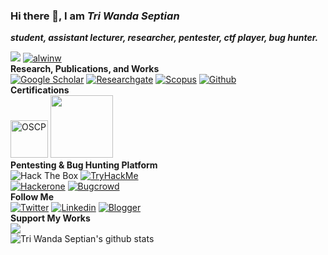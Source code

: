 ### Hi there 👋, I am **_Tri Wanda Septian_** 
**_student, assistant lecturer, researcher, pentester, ctf player, bug hunter._**

![](https://komarev.com/ghpvc/?username=twseptian)
<a href="https://github.com/twseptian" target="_blank"><img alt="alwinw" src="https://badges.pufler.dev/visits/alwinw/alwinw?logo=GitHub&label=visits&color=success&logoColor=white&style=flat-square"/></a>
<br>
**Research, Publications, and Works**<br>
[![Google Scholar](https://img.shields.io/badge/googlescholar-%234285F4.svg?&style=for-the-badge&logo=google-scholar&logoColor=white)](https://scholar.google.com.tw/citations?user=XMuXhkAAAAAJ&hl=en)
[![Researchgate](https://img.shields.io/badge/researchgate-%2300CCBB.svg?&style=for-the-badge&logo=researchgate&logoColor=white)](https://www.researchgate.net/profile/Tri_Septian)
[![Scopus](https://img.shields.io/badge/scopus-%23E9711C.svg?&style=for-the-badge&logo=scopus&logoColor=white)](https://www.scopus.com/authid/detail.uri?authorId=57194205196)
[![Github](https://img.shields.io/badge/github-%23100000.svg?&style=for-the-badge&logo=github&logoColor=white)](https://github.com/twseptian)
<br>
**Certifications**<br>
<a href="https://www.credly.com/badges/e8a6460f-a564-489d-a569-30f926de907a"><img src="https://images.credly.com/size/340x340/images/e3c9ad3c-b142-45ae-bb2b-2f19ff2b742a/PWK-OSCP-badge.png" alt="OSCP" height="60" width="60"></a>
<a href="https://mikrotik.com/training/certificates/b51121c81a4786e8ce7"><img src="https://twseptian.github.io/assets/images/mtcna.png" heigh="100" width="100"></a>
<br>
**Pentesting & Bug Hunting Platform**<br>
<img src="http://www.hackthebox.eu/badge/image/183432" alt="Hack The Box">
<a href="https://tryhackme.com/p/twsterlab"><img src="https://twseptian.github.io/assets/images/thm-twsterlab.png" alt="TryHackMe"></a><br>
[![Hackerone](https://img.shields.io/badge/hackerone-%23494649.svg?&style=for-the-badge&logo=hackerone&logoColor=white)](https://hackerone.com/twseptian)
[![Bugcrowd](https://img.shields.io/badge/bugcrowd-%23FE7A16.svg?&style=for-the-badge&logo=bugcrowd&logoColor=white)](https://bugcrowd.com/twseptian)
<br>
**Follow Me**<br>
[![Twitter](https://img.shields.io/badge/twitter-%231DA1F2.svg?&style=for-the-badge&logo=twitter&logoColor=white)](https://twitter.com/twseptian_)
[![Linkedin](https://img.shields.io/badge/linkedin-%230077B5.svg?&style=for-the-badge&logo=linkedin&logoColor=white)](https://www.linkedin.com/in/twseptian/)
[![Blogger](https://img.shields.io/badge/blogger-%23FF5722.svg?&style=for-the-badge&logo=blogger&logoColor=white)](https://twseptian.blogspot.com/)
<br>
**Support My Works**<br>
<a href="https://www.buymeacoffee.com/twseptian"><img src="https://img.buymeacoffee.com/button-api/?text=Buy me a coffee&emoji=&slug=twseptian&button_colour=4d4d4d&font_colour=ffffff&font_family=Lato&outline_colour=ffffff&coffee_colour=FFDD00"></a>
</br>
![Tri Wanda Septian's github stats](https://github-readme-stats.vercel.app/api?username=twseptian&theme=blue-green)
